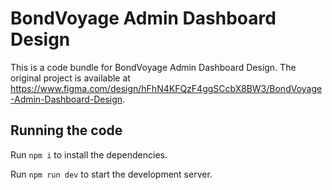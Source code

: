
  # BondVoyage Admin Dashboard Design

  This is a code bundle for BondVoyage Admin Dashboard Design. The original project is available at https://www.figma.com/design/hFhN4KFQzF4ggSCcbX8BW3/BondVoyage-Admin-Dashboard-Design.

  ## Running the code

  Run `npm i` to install the dependencies.

  Run `npm run dev` to start the development server.
  
